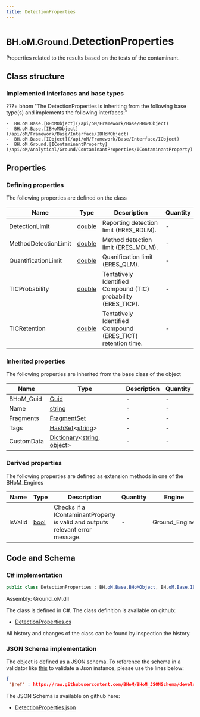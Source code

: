 ```yaml
---
title: DetectionProperties
---
```


# <small>BH.oM.Ground.</small>**DetectionProperties**

Properties related to the results based on the tests of the contaminant.

## Class structure

### Implemented interfaces and base types

???+ bhom "The DetectionProperties is inheriting from the following base type(s) and implements the following interfaces:"

    -  BH.oM.Base.[BHoMObject](/api/oM/Framework/Base/BHoMObject)
    -  BH.oM.Base.[IBHoMObject](/api/oM/Framework/Base/Interface/IBHoMObject)
    -  BH.oM.Base.[IObject](/api/oM/Framework/Base/Interface/IObject)
    -  BH.oM.Ground.[IContaminantProperty](/api/oM/Analytical/Ground/ContaminantProperties/IContaminantProperty)


## Properties



### Defining properties

The following properties are defined on the class

| Name             | Type             | Description      | Quantity         |
|------------------|------------------|------------------|------------------|
| DetectionLimit | [double](https://learn.microsoft.com/en-us/dotnet/api/System.Double?view=netstandard-2.0) | Reporting detection limit (ERES_RDLM). | - |
| MethodDetectionLimit | [double](https://learn.microsoft.com/en-us/dotnet/api/System.Double?view=netstandard-2.0) | Method detection limit (ERES_MDLM). | - |
| QuantificationLimit | [double](https://learn.microsoft.com/en-us/dotnet/api/System.Double?view=netstandard-2.0) | Quanification limit (ERES_QLM). | - |
| TICProbability | [double](https://learn.microsoft.com/en-us/dotnet/api/System.Double?view=netstandard-2.0) | Tentatively Identified Compound (TIC) probability (ERES_TICP). | - |
| TICRetention | [double](https://learn.microsoft.com/en-us/dotnet/api/System.Double?view=netstandard-2.0) | Tentatively Identified Compound (ERES_TICT) retention time. | - |


### Inherited properties
The following properties are inherited from the base class of the object

| Name             | Type             | Description      | Quantity         |
|------------------|------------------|------------------|------------------|
| BHoM_Guid | [Guid](https://learn.microsoft.com/en-us/dotnet/api/System.Guid?view=netstandard-2.0) | - | - |
| Name | [string](https://learn.microsoft.com/en-us/dotnet/api/System.String?view=netstandard-2.0) | - | - |
| Fragments | [FragmentSet](/api/oM/Framework/Base/FragmentSet) | - | - |
| Tags | [HashSet](https://learn.microsoft.com/en-us/dotnet/api/System.Collections.Generic.HashSet-1?view=netstandard-2.0)&lt;[string](https://learn.microsoft.com/en-us/dotnet/api/System.String?view=netstandard-2.0)&gt; | - | - |
| CustomData | [Dictionary](https://learn.microsoft.com/en-us/dotnet/api/System.Collections.Generic.Dictionary-2?view=netstandard-2.0)&lt;[string](https://learn.microsoft.com/en-us/dotnet/api/System.String?view=netstandard-2.0), [object](https://learn.microsoft.com/en-us/dotnet/api/System.Object?view=netstandard-2.0)&gt; | - | - |


### Derived properties

The following properties are defined as extension methods in one of the BHoM_Engines

| Name             | Type             | Description      | Quantity         | Engine           |
|------------------|------------------|------------------|------------------|------------------|
| IsValid | [bool](https://learn.microsoft.com/en-us/dotnet/api/System.Boolean?view=netstandard-2.0) | Checks if a IContaminantProperty is valid and outputs relevant error message. | - | Ground_Engine |


## Code and Schema

### C# implementation

``` C# title="C#"
public class DetectionProperties : BH.oM.Base.BHoMObject, BH.oM.Base.IBHoMObject, BH.oM.Base.IObject, BH.oM.Ground.IContaminantProperty
```

Assembly: Ground_oM.dll

The class is defined in C#. The class definition is available on github:

- [DetectionProperties.cs](https://github.com/BHoM/BHoM/blob/develop/Ground_oM/ContaminantProperties\DetectionProperties.cs)

All history and changes of the class can be found by inspection the history.
### JSON Schema implementation

The object is defined as a JSON schema. To reference the schema in a validator like [this](https://www.jsonschemavalidator.net/) to validate a Json instance, please use the lines below:

``` json title="JSON Schema"
{
 "$ref" : https://raw.githubusercontent.com/BHoM/BHoM_JSONSchema/develop/Ground_oM/DetectionProperties.json}
```

The JSON Schema is available on github here:

- [DetectionProperties.json](https://github.com/BHoM/BHoM_JSONSchema/blob/develop/Ground_oM/DetectionProperties.json)
